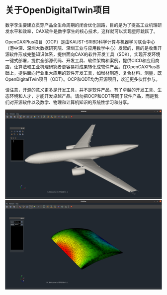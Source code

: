 # 关于OpenDigitalTwin项目

数字孪生要建立贯穿产品全生命周期的闭合优化回路，目的是为了提高工业机理研发水平和效率，CAX软件是数字孪生的核心技术，这样就可以实现星际跳跃了。

OpenCAXPlus项目（OCP）是由KAUST-SRIBD科学计算与机器学习联合中心（港中深、深圳大数据研究院、深圳工业与应用数学中心）发起的，目的是收集开源软件形成完整知识体系，提供面向CAX的软件开发工具（SDK），实现开发环境一键式部署，提供全部源代码、开发工具、软件架构和案例，提供CICD和应用商店，让算法和工业机理研究者更容易将成果转化成软件产品。在OpenCAXPlus基础上，提供面向行业重大应用的软件开发工具，如增材制造、复合材料、测量，既OpenDigitalTwin项目（ODT）。OCP和ODT均为开源项目，欢迎更多伙伴参与。

请注意，开源的意义更多是开发工具，并不是软件产品。有了卓越的开发工具、生态环境和人才，才能开发卓越产品。请勿把OCP和ODT等同于软件产品，而是我们对开源软件以及数学、物理和计算机知识的系统性学习和分享。

![RUNOOB 图标](images/1.png)
![RUNOOB 图标](images/2.png)

